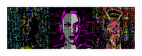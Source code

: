   <body style="display: flex; align-items: center; justify-content: center;">
    <div style="display: grid; grid-template-columns: auto auto auto;">
      <img src="image1.gif" width="100" height="100"/>
      <img src="image3.gif" width="100" height="100"/>
      <img src="image2.gif" width="100" height="100"/>
    </div>
  <body>

